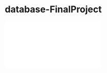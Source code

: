 # database-FinalProject
![contents](./https://github.com/David810209/database-FinalProject/blob/main/Database_Final_Project.pdf)
